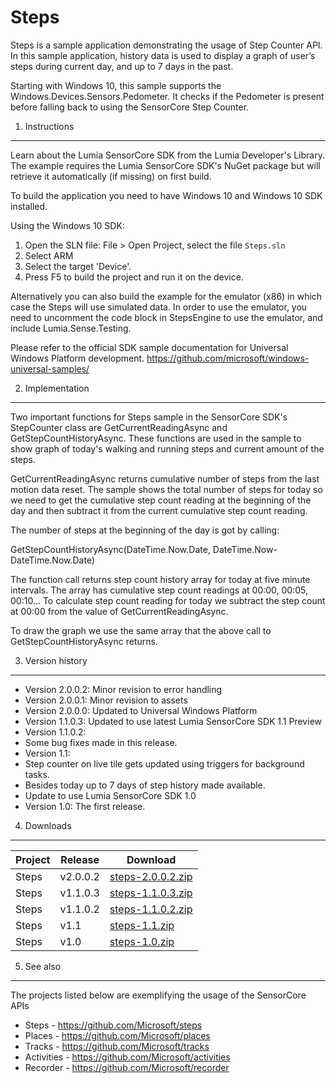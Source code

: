 Steps
=====
Steps is a sample application demonstrating the usage of Step Counter API. In this 
sample application, history data is used to display a graph of user’s steps during 
current day, and up to 7 days in the past.

Starting with Windows 10, this sample supports the Windows.Devices.Sensors.Pedometer.
It checks if the Pedometer is present before falling back to using the SensorCore
Step Counter.


1. Instructions
--------------------------------------------------------------------------------

Learn about the Lumia SensorCore SDK from the Lumia Developer's Library. The
example requires the Lumia SensorCore SDK's NuGet package but will retrieve it
automatically (if missing) on first build.

To build the application you need to have Windows 10 and Windows 10 SDK installed.

Using the Windows 10 SDK:

1. Open the SLN file: File > Open Project, select the file `Steps.sln`
2. Select ARM
3. Select the target 'Device'.
4. Press F5 to build the project and run it on the device.

Alternatively you can also build the example for the emulator (x86) in which case
the Steps will use simulated data. In order to use the emulator, you need to uncomment
the code block in StepsEngine to use the emulator, and include Lumia.Sense.Testing.

Please refer to the official SDK sample documentation for Universal Windows Platform
development.
https://github.com/microsoft/windows-universal-samples/

2. Implementation
--------------------------------------------------------------------------------

Two important functions for Steps sample in the SensorCore SDK's StepCounter class 
are GetCurrentReadingAsync and GetStepCountHistoryAsync. These functions are used in
the sample to show graph of today's walking and running steps and current amount
of the steps. 

GetCurrentReadingAsync returns cumulative number of steps from the last motion 
data reset. The sample shows the total number of steps for today so we need
to get the cumulative step count reading at the beginning of the day and then 
subtract it from the current cumulative step count reading.  

The number of steps at the beginning of the day is got by calling:

GetStepCountHistoryAsync(DateTime.Now.Date, DateTime.Now-DateTime.Now.Date)

The function call returns step count history array for today at five minute 
intervals. The array has cumulative step count readings at 00:00, 00:05, 00:10... 
To calculate step count reading for today we subtract the step count at 00:00 
from the value of GetCurrentReadingAsync.

To draw the graph we use the same array that the above call to GetStepCountHistoryAsync
returns.
 
3. Version history
--------------------------------------------------------------------------------
* Version 2.0.0.2: Minor revision to error handling
* Version 2.0.0.1: Minor revision to assets
* Version 2.0.0.0: Updated to Universal Windows Platform
* Version 1.1.0.3: Updated to use latest Lumia SensorCore SDK 1.1 Preview
* Version 1.1.0.2:
 * Some bug fixes made in this release.  
* Version 1.1: 
 * Step counter on live tile gets updated using triggers for background tasks. 
 * Besides today up to 7 days of step history made available. 
 * Update to use Lumia SensorCore SDK 1.0
* Version 1.0: The first release.


4. Downloads
---------

| Project | Release | Download |
| ------- | --------| -------- |
| Steps | v2.0.0.2 | [steps-2.0.0.2.zip](https://github.com/Microsoft/steps/archive/v2.0.0.2.zip) |
| Steps | v1.1.0.3 | [steps-1.1.0.3.zip](https://github.com/Microsoft/steps/archive/v1.1.0.3.zip) |
| Steps | v1.1.0.2 | [steps-1.1.0.2.zip](https://github.com/Microsoft/steps/archive/v1.1.0.2.zip) |
| Steps | v1.1 | [steps-1.1.zip](https://github.com/Microsoft/steps/archive/v1.1.zip) |
| Steps | v1.0 | [steps-1.0.zip](https://github.com/Microsoft/steps/archive/v1.0.zip) |


5. See also
--------------------------------------------------------------------------------

The projects listed below are exemplifying the usage of the SensorCore APIs

* Steps -  https://github.com/Microsoft/steps
* Places - https://github.com/Microsoft/places
* Tracks - https://github.com/Microsoft/tracks
* Activities - https://github.com/Microsoft/activities
* Recorder - https://github.com/Microsoft/recorder
